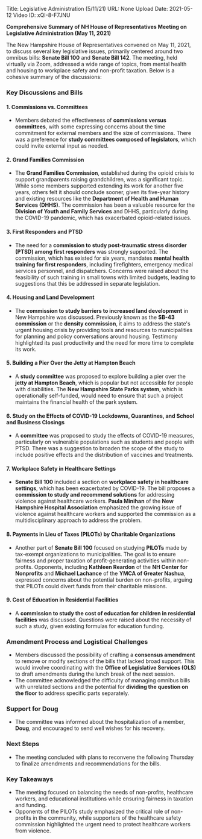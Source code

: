 Title: Legislative Administration (5/11/21)
URL: None
Upload Date: 2021-05-12
Video ID: xQI-8-F7JNU

**Comprehensive Summary of NH House of Representatives Meeting on Legislative Administration (May 11, 2021)**

The New Hampshire House of Representatives convened on May 11, 2021, to discuss several key legislative issues, primarily centered around two omnibus bills: **Senate Bill 100** and **Senate Bill 142**. The meeting, held virtually via Zoom, addressed a wide range of topics, from mental health and housing to workplace safety and non-profit taxation. Below is a cohesive summary of the discussions:

### **Key Discussions and Bills**

#### **1. Commissions vs. Committees**
- Members debated the effectiveness of **commissions versus committees**, with some expressing concerns about the time commitment for external members and the size of commissions. There was a preference for **study committees composed of legislators**, which could invite external input as needed.

#### **2. Grand Families Commission**
- The **Grand Families Commission**, established during the opioid crisis to support grandparents raising grandchildren, was a significant topic. While some members supported extending its work for another five years, others felt it should conclude sooner, given its five-year history and existing resources like the **Department of Health and Human Services (DHHS)**. The commission has been a valuable resource for the **Division of Youth and Family Services** and DHHS, particularly during the COVID-19 pandemic, which has exacerbated opioid-related issues.

#### **3. First Responders and PTSD**
- The need for a **commission to study post-traumatic stress disorder (PTSD) among first responders** was strongly supported. The commission, which has existed for six years, mandates **mental health training for first responders**, including firefighters, emergency medical services personnel, and dispatchers. Concerns were raised about the feasibility of such training in small towns with limited budgets, leading to suggestions that this be addressed in separate legislation.

#### **4. Housing and Land Development**
- The **commission to study barriers to increased land development** in New Hampshire was discussed. Previously known as the **SB-43 commission** or the **density commission**, it aims to address the state's urgent housing crisis by providing tools and resources to municipalities for planning and policy conversations around housing. Testimony highlighted its past productivity and the need for more time to complete its work.

#### **5. Building a Pier Over the Jetty at Hampton Beach**
- A **study committee** was proposed to explore building a pier over the **jetty at Hampton Beach**, which is popular but not accessible for people with disabilities. The **New Hampshire State Parks system**, which is operationally self-funded, would need to ensure that such a project maintains the financial health of the park system.

#### **6. Study on the Effects of COVID-19 Lockdowns, Quarantines, and School and Business Closings**
- A **committee** was proposed to study the effects of COVID-19 measures, particularly on vulnerable populations such as students and people with PTSD. There was a suggestion to broaden the scope of the study to include positive effects and the distribution of vaccines and treatments.

#### **7. Workplace Safety in Healthcare Settings**
- **Senate Bill 100** included a section on **workplace safety in healthcare settings**, which has been exacerbated by COVID-19. The bill proposes a **commission to study and recommend solutions** for addressing violence against healthcare workers. **Paula Minihan** of the **New Hampshire Hospital Association** emphasized the growing issue of violence against healthcare workers and supported the commission as a multidisciplinary approach to address the problem.

#### **8. Payments in Lieu of Taxes (PILOTs) by Charitable Organizations**
- Another part of **Senate Bill 100** focused on studying **PILOTs** made by tax-exempt organizations to municipalities. The goal is to ensure fairness and proper taxation of profit-generating activities within non-profits. Opponents, including **Kathleen Reardon** of the **NH Center for Nonprofits** and **Michael Lachance** of the **YMCA of Greater Nashua**, expressed concerns about the potential burden on non-profits, arguing that PILOTs could divert funds from their charitable missions.

#### **9. Cost of Education in Residential Facilities**
- A **commission to study the cost of education for children in residential facilities** was discussed. Questions were raised about the necessity of such a study, given existing formulas for education funding.

### **Amendment Process and Logistical Challenges**
- Members discussed the possibility of crafting a **consensus amendment** to remove or modify sections of the bills that lacked broad support. This would involve coordinating with the **Office of Legislative Services (OLS)** to draft amendments during the lunch break of the next session.
- The committee acknowledged the difficulty of managing omnibus bills with unrelated sections and the potential for **dividing the question on the floor** to address specific parts separately.

### **Support for Doug**
- The committee was informed about the hospitalization of a member, **Doug**, and encouraged to send well wishes for his recovery.

### **Next Steps**
- The meeting concluded with plans to reconvene the following Thursday to finalize amendments and recommendations for the bills.

### **Key Takeaways**
- The meeting focused on balancing the needs of non-profits, healthcare workers, and educational institutions while ensuring fairness in taxation and funding.
- Opponents of the PILOTs study emphasized the critical role of non-profits in the community, while supporters of the healthcare safety commission highlighted the urgent need to protect healthcare workers from violence.